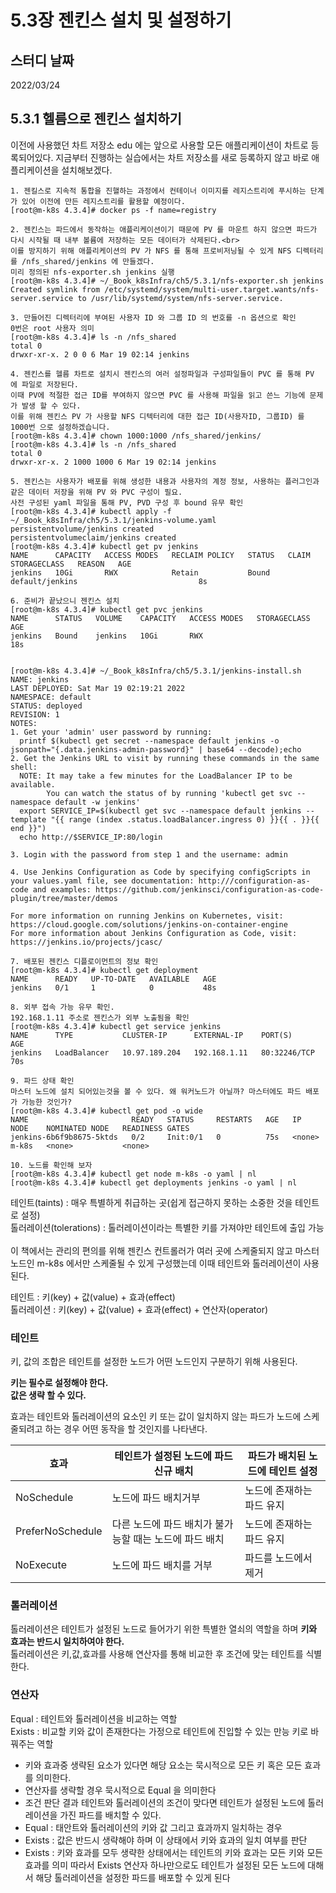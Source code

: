 # 5.3장 젠킨스 설치 및 설정하기

## 스터디 날짜
2022/03/24

## 5.3.1 헬름으로 젠킨스 설치하기
이전에 사용했던 차트 저장소 edu 에는 앞으로 사용할 모든 애플리케이션이 차트로 등록되어있다. 지금부터 진행하는 실습에서는 차트 저장소를 새로 등록하지 않고 바로 애플리케이션을 설치해보겠다.
```
1. 젠킬스로 지속적 통합을 진핼하는 과정에서 컨테이너 이미지를 레지스트리에 푸시하는 단계 가 있어 이전에 만든 레지스트리를 활용할 예정이다.
[root@m-k8s 4.3.4]# docker ps -f name=registry

2. 젠킨스는 파드에서 동작하는 애플리케이션이기 때문에 PV 를 마운트 하지 않으면 파드가 다시 시작될 때 내부 볼륨에 저장하는 모든 데이터가 삭제된다.<br>
이를 방지하기 위해 애플리케이션의 PV 가 NFS 를 통해 프로비저닝될 수 있게 NFS 디렉터리를 /nfs_shared/jenkins 에 만들겠다. 
미리 정의된 nfs-exporter.sh jenkins 실행
[root@m-k8s 4.3.4]# ~/_Book_k8sInfra/ch5/5.3.1/nfs-exporter.sh jenkins
Created symlink from /etc/systemd/system/multi-user.target.wants/nfs-server.service to /usr/lib/systemd/system/nfs-server.service.

3. 만들어진 디렉터리에 부여된 사용자 ID 와 그룹 ID 의 번호를 -n 옵션으로 확인
0번은 root 사용자 의미
[root@m-k8s 4.3.4]# ls -n /nfs_shared
total 0
drwxr-xr-x. 2 0 0 6 Mar 19 02:14 jenkins

4. 젠킨스를 헬름 차트로 설치시 젠킨스의 여러 설정파일과 구성파일들이 PVC 를 통해 PV 에 파일로 저장된다.
이때 PV에 적절한 접근 ID를 부여하지 않으면 PVC 를 사용해 파일을 읽고 쓴느 기능에 문제가 발생 할 수 있다.
이를 위해 젠킨스 PV 가 사용할 NFS 디텍터리에 대한 접근 ID(사용자ID, 그룹ID) 를 1000번 으로 설정하겠습니다.
[root@m-k8s 4.3.4]# chown 1000:1000 /nfs_shared/jenkins/
[root@m-k8s 4.3.4]# ls -n /nfs_shared
total 0
drwxr-xr-x. 2 1000 1000 6 Mar 19 02:14 jenkins

5. 젠킨스는 사용자가 배포를 위해 생성한 내용과 사용자의 계정 정보, 사용하는 플러그인과 같은 데이터 저장을 위해 PV 와 PVC 구성이 필요.
사전 구성된 yaml 파일을 통해 PV, PVD 구성 후 bound 유무 확인
[root@m-k8s 4.3.4]# kubectl apply -f ~/_Book_k8sInfra/ch5/5.3.1/jenkins-volume.yaml
persistentvolume/jenkins created
persistentvolumeclaim/jenkins created
[root@m-k8s 4.3.4]# kubectl get pv jenkins
NAME      CAPACITY   ACCESS MODES   RECLAIM POLICY   STATUS   CLAIM             STORAGECLASS   REASON   AGE
jenkins   10Gi       RWX            Retain           Bound    default/jenkins                           8s

6. 준비가 끝났으니 젠킨스 설치
[root@m-k8s 4.3.4]# kubectl get pvc jenkins
NAME      STATUS   VOLUME    CAPACITY   ACCESS MODES   STORAGECLASS   AGE
jenkins   Bound    jenkins   10Gi       RWX                           18s


[root@m-k8s 4.3.4]# ~/_Book_k8sInfra/ch5/5.3.1/jenkins-install.sh
NAME: jenkins
LAST DEPLOYED: Sat Mar 19 02:19:21 2022
NAMESPACE: default
STATUS: deployed
REVISION: 1
NOTES:
1. Get your 'admin' user password by running:
  printf $(kubectl get secret --namespace default jenkins -o jsonpath="{.data.jenkins-admin-password}" | base64 --decode);echo
2. Get the Jenkins URL to visit by running these commands in the same shell:
  NOTE: It may take a few minutes for the LoadBalancer IP to be available.
        You can watch the status of by running 'kubectl get svc --namespace default -w jenkins'
  export SERVICE_IP=$(kubectl get svc --namespace default jenkins --template "{{ range (index .status.loadBalancer.ingress 0) }}{{ . }}{{ end }}")
  echo http://$SERVICE_IP:80/login

3. Login with the password from step 1 and the username: admin

4. Use Jenkins Configuration as Code by specifying configScripts in your values.yaml file, see documentation: http:///configuration-as-code and examples: https://github.com/jenkinsci/configuration-as-code-plugin/tree/master/demos

For more information on running Jenkins on Kubernetes, visit:
https://cloud.google.com/solutions/jenkins-on-container-engine
For more information about Jenkins Configuration as Code, visit:
https://jenkins.io/projects/jcasc/

7. 배포된 젠킨스 디플로이먼트의 정보 확인
[root@m-k8s 4.3.4]# kubectl get deployment
NAME      READY   UP-TO-DATE   AVAILABLE   AGE
jenkins   0/1     1            0           48s

8. 외부 접속 가능 유무 확인. 
192.168.1.11 주소로 젠킨스가 외부 노출됨을 확인
[root@m-k8s 4.3.4]# kubectl get service jenkins
NAME      TYPE           CLUSTER-IP      EXTERNAL-IP    PORT(S)        AGE
jenkins   LoadBalancer   10.97.189.204   192.168.1.11   80:32246/TCP   70s

9. 파드 상태 확인 
마스터 노드에 설치 되어있는것을 볼 수 있다. 왜 워커노드가 아닐까? 마스터에도 파드 배포가 가능한 것인가?
[root@m-k8s 4.3.4]# kubectl get pod -o wide
NAME                       READY   STATUS     RESTARTS   AGE   IP       NODE    NOMINATED NODE   READINESS GATES
jenkins-6b6f9b8675-5ktds   0/2     Init:0/1   0          75s   <none>   m-k8s   <none>           <none>

10. 노드를 확인해 보자
[root@m-k8s 4.3.4]# kubectl get node m-k8s -o yaml | nl
[root@m-k8s 4.3.4]# kubectl get deployments jenkins -o yaml | nl

```
테인트(taints) : 매우 특별하게 취급하는 곳(쉽게 접근하지 못하는 소중한 것을 테인트로 설정)<br>
톨러레이션(tolerations) : 톨러레이션이라는 특별한 키를 가져야만 테인트에 출입 가능<br>
<br>
이 책에서는 관리의 편의를 위해 젠킨스 컨트롤러가 여러 곳에 스케줄되지 않고 마스터 노드인 m-k8s 에서만 스케줄될 수 있게 구성했는데 이때 테인트와 톨러레이션이 사용된다.<br>

테인트 : 키(key) + 값(value) + 효과(effect)<br>
톨러레이션 : 키(key) + 값(value) + 효과(effect) + 연산자(operator)<br>

### 테인트
키, 값의 조합은 테인트를 설정한 노드가 어떤 노드인지 구분하기 위해 사용된다.<br>

**키는 필수로 설정해야 한다.**<br>
**값은 생략 할 수 있다.**<br>

효과는 테인트와 톨러레이션의 요소인 키 또는 값이 일치하지 않는 파드가 노드에 스케줄되려고 하는 경우 어떤 동작을 할 것인지를 나타낸다.

| 효과               | 테인트가 설정된 노드에 파드 신규 배치           | 파드가 배치된 노드에 테인트 설정 |
|------------------|---------------------------------|--------------------|
| NoSchedule       | 노드에 파드 배치거부                     | 노드에 존재하는 파드 유지     |
| PreferNoSchedule | 다른 노드에 파드 배치가 불가능할 때는 노드에 파드 배치 | 노드에 존재하는 파드 유지     |
| NoExecute        | 노드에 파드 배치를 거부                   | 파드를 노드에서 제거        |

### 톨러레이션
톨러레이션은 테인트가 설정된 노드로 들어가기 위한 특별한 열쇠의 역할을 하며 **키와 효과는 반드시 일치하여야 한다.**<br>
톨러레이션은 키,값,효과를 사용해 연산자를 통해 비교한 후 조건에 맞는 테인트를 식별한다.

### 연산자
Equal : 테인트와 톨러레이션을 비교하는 역할<br>
Exists : 비교할 키와 값이 존재한다는 가정으로 테인트에 진입할 수 있는 만능 키로 바꿔주는 역할<br>

- 키와 효과중 생략된 요소가 있다면 해당 요소는 묵시적으로 모든 키 혹은 모든 효과를 의미한다.
- 연산자를 생략할 경우 묵시적으로 Equal 을 의미한다
- 조건 판단 결과 테인트와 톨러레이션의 조건이 맞다면 테인트가 설정된 노드에 톨러레이션을 가진 파드를 배치할 수 있다.
- Equal : 태안트와 톨러레이션의 키와 값 그리고 효과까지 일치하는 경우
- Exists : 값은 반드시 생략해야 하며 이 상태에서 키와 효과의 일치 여부를 판단
- Exists : 키와 효과를 모두 생략한 상태에서는 테인트의 키와 효과는 모든 키와 모든 효과를 의미 따라서 Exists 연산자 하나만으로도 테인트가 설정된 모든 노드에 대해서 해당 톨러레이션을 설정한 파드를 배포할 수 있게 된다






